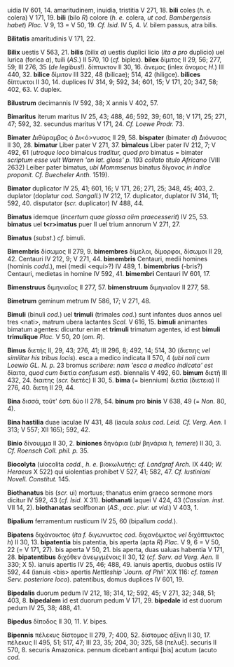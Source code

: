 uidia IV 601, 14. amaritudinem, inuidia, tristitia V 271, 18. **bili**
coles (*h. e.* colera) V 171, 19. **bili** (bilo *R*) colore (*h. e.*
colera, *ut cod. Bambergensis habet*) *Plac.* V 9, 13 = V 50, 19. *Cf.
Isid.* IV 5, 4. *V.* bilem passus, atra bilis.

**Bilitatis** amaritudinis V 171, 22.

**Bilix** uestis V 563, 21. **bilis** (bilix *a*) uestis duplici licio
(*ita a pro* duplicio) uel lurica (forica *a*), tuili (*AS.*) II 570,
10 (*cf.* biplex). **bilex** δίμιτος II 29, 56; 277, 59; III 276, 35
(*de legibus*!). δίπτυκτον II 30, 16. ἄνεμος (inlex ἄνομος *H.*) III
440, 32. **bilice** δίμιτον III 322, 48 (bilicae); 514, 42 (hiligce).
**bilices** δίπτυκτοι II 30, 14. duplices IV 314, 9; 592, 34; 601, 15; V
171, 20; 347, 58; 402, 63. *V.* duplex.

**Bilustrum** decimannis IV 592, 38; X annis V 402, 57.

**Bimaritus** iterum maritus IV 25, 43; 488, 46; 592, 39; 601, 18; V
171, 25; 271, 47; 592, 32. secundus maritus V 171, 24. *Cf. Loewe
Prodr.* 73.

**Bimater** Διθύραμβος ὁ Δι\<ό\>νυσος II 29, 58. **bispater** (bimater
*d*) Διόνυσος II 30, 28. **bimatur** Liber pater V 271, 37. **bimalcus**
Liber pater IV 212, 7; V 492, 61 (*utroque loco* bimalcus *traditur,
quod pro* bimatus = bimater *scriptum esse vult Warren 'on lat. gloss'
p.* 193 *collato titulo Africano* (VIII 2632) Leiber pater bimatus, *ubi
Mommsenus* binatus δίγονος *in indice proponit. Cf. Buecheler Anth.*
1519).

**Bimator** duplicator IV 25, 41; 601, 16; V 171, 26; 271, 25; 348, 45;
403, 2. duplator (doplatur *cod. Sangall.*) IV 212, 17. duplicator,
duplator IV 314, 11; 592, 40. disputator (*scr.* duplicator) IV 488, 44.

**Bimatus** idemque (*incertum quae glossa olim praecesserit*) IV 25,
53. **bimatus** uel **t\<r\>imatus** puer II uel trium annorum V 271,
27.

**Bimatus** (*subst.*) *cf.* bimuli.

**Bimembris** δίσωμος II 279, 9. **bimembres** δίμελοι, δίμορφοι,
δίσωμοι II 29, 42. Centauri IV 212, 9; V 271, 44. **bimembris**
Centauri, medii homines (hominis *codd.*), mei (medii \<equi\>?) IV
489, 1. **bimembrius** (-bris?) Centauri, medietas in homine IV 592, 41.
**bimembri** Centauri IV 601, 17.

**Bimenstruus** διμηνιαῖος II 277, 57. **bimenstruum** διμηνιαῖον II
277, 58.

**Bimetrum** geminum metrum IV 586, 17; V 271, 48.

**Bimuli** (binuli *cod.*) uel **trimuli** (trimales *cod.*) sunt
infantes duos annos uel tres \<nati\>, matrum ubera lactantes *Scal.* V
616, 15. **bimuli** animantes bimatum agentes: dicuntur enim et
**trimuli** trimatum agentes, id est **bimuli trimulique** *Plac.* V 50,
20 (*om. R*).

**Bimus** διετής II, 29, 43; 276, 41; III 296, 8; 492, 14; 514, 30
(διετιης *vel similiter his tribus locis*). esca a medico indicata II
570, 4 (*ubi noli cum Loewio GL. N. p.* 23 bromus *scribere*: *nam*
*'esca a medico indicata' est* δίαιτα, *quod cum* διετία *confusum
est*). biennalis V 492, 60. **bimum** διετῆ III 432, 24. διαιτης
(*scr.* διετές) II 30, 5. **bima** (= biennium) διετία (διετεια) II 276,
40. διετη II 29, 44.

**Bina** δισσά, τοῦτ' ἐστι δύο II 278, 54. **binum** pro **binis** V
638, 49 (= *Non.* 80, 4).

**Bina hastilia** duae iaculae IV 431, 48 (iacula *solus cod. Leid. Cf.
Verg. Aen.* I 313; V 557; XII 165); 592, 42.

**Binio** δίνουμμα II 30, 2. **biniones** δηνάρια (*ubi* βηνάρια *h,
temere*) II 30, 3. *Cf. Roensch Coll. phil. p.* 35.

**Biocolyta** (uiocolita *codd., h. e.* βιοκωλυτής: *cf. Landgraf Arch.*
IX 440; *W. Heraeus* X 522) qui uiolentias prohibet V 527, 41; 582, 47.
*Cf. Iustiniani Novell. Constitut.* 145.

**Biothanatus** bis (*scr.* ui) mortuus; thanatus enim graeco sermone
mors dicitur IV 592, 43 (*cf. Isid.* X 31). **biothanati** laquei V 424,
43 (*Cassian. inst.* VII 14, 2). **biothanatas** seolfbonan (*AS.*,
*acc. plur. ut vid.*) V 403, 1.

**Bipalium** ferramentum rusticum IV 25, 60 (bipallum *codd.*).

**Bipatens** διχάνοικτος (*ita f.* διγωνυκτος *cod.* διχανέῳκτος *vel*
διχόπτυκτος *h*) II 30, 13. **bipatentia** bis patentia, bis aperta
(apta *R*) *Plac.* V 9, 6 = V 50, 22 (= V 171, 27). bis aperta V 50, 21.
bis aperta, duas ualuas habentia V 171, 28. **bipatentibus** διχόθεν
ἀνεῳγμένοις II 30, 12 (*cf. Serv. ad Verg. Aen.* II 330; X 5). ianuis
apertis IV 25, 46; 488, 49. ianuis apertis, duobus ostiis IV 592, 44
(ianuis \<bis\> apertis *Nettleship* ῾*Journ. of Phil'* XIX 116: *cf.
tamen Serv. posteriore loco*). patentibus, domus duplices IV 601, 19.

**Bipedalis** duorum pedum IV 212, 18; 314, 12; 592, 45; V 271, 32; 348,
51; 403, 8. **bipedalem** id est duorum pedum V 171, 29. **bipedale** id
est duorum pedum IV 25, 38; 488, 41.

**Bipedus** δίποδος II 30, 11. *V.* bipes.

**Bipennis** πέλεκυς δίστομος II 279, 7; 400, 52. δίστομος ἀξίνη II 30,
17. πέλεκυς II 495, 51; 517, 47; III 23, 35; 204, 30; 325, 58 (πελυξ).
securis II 570, 8. securis Amazonica. pennum dicebant antiqui [bis]
acutum (acuto *cod.*
